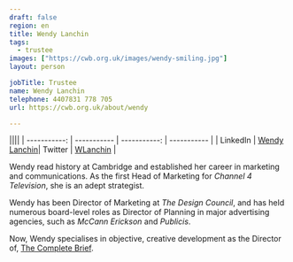 ```yaml
---
draft: false
region: en
title: Wendy Lanchin
tags:
  - trustee
images: ["https://cwb.org.uk/images/wendy-smiling.jpg"]
layout: person

jobTitle: Trustee
name: Wendy Lanchin
telephone: 4407831 778 705
url: https://cwb.org.uk/about/wendy

---
```


||||
| -----------: | ----------- | -----------: | ----------- |
| LinkedIn | [Wendy Lanchin](https://www.linkedin.com/in/wendy-lanchin-a1326a5/)| Twitter | [WLanchin](https://twitter.com/wlanchin) |

Wendy read history at Cambridge and established her career in marketing and&nbsp;communications. As the first Head of Marketing for _Channel 4 Television_, she is an adept&nbsp;strategist.

Wendy has been Director of Marketing at _The Design Council_, and has held numerous board-level roles as Director of Planning in major advertising agencies, such as _McCann Erickson_ and _Publicis_.

Now, Wendy specialises in objective, creative&nbsp;development as the Director of, [The Complete Brief](http://www.thecompletebrief.com/)<!-- http://thecompletebrief.com.websitebuilder.prositehosting.co.uk/-->.

<!--
• Wendy Lanchin (rated out of 3):
- performance:
  - v. "Supportive at board meetings", spring-board to who?
- trust:
  - what is a `traditional approach`?
  - how do we help her shine?
  - how to tap her ext. network of comms contacts?
  - networking awareness to Fundraise
-->
